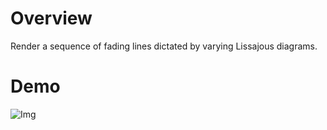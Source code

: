 # Overview

Render a sequence of fading lines dictated by varying Lissajous diagrams.

# Demo

![Img](./demo.gif)

